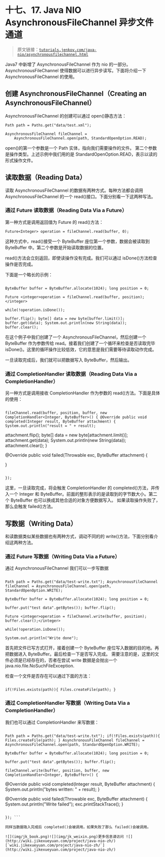 # 十七、17\. Java NIO AsynchronousFileChannel 异步文件通道

> 原文链接：[`tutorials.jenkov.com/java-nio/asynchronousfilechannel.html`](http://tutorials.jenkov.com/java-nio/asynchronousfilechannel.html)

Java7 中新增了 AsynchronousFileChannel 作为 nio 的一部分。AsynchronousFileChannel 使得数据可以进行异步读写。下面将介绍一下 AsynchronousFileChannel 的使用。

## 创建 AsynchronousFileChannel（Creating an AsynchronousFileChannel）

AsynchronousFileChannel 的创建可以通过 open()静态方法：

```
Path path = Paths.get("data/test.xml");

AsynchronousFileChannel fileChannel =
    AsynchronousFileChannel.open(path, StandardOpenOption.READ);
```

open()的第一个参数是一个 Path 实体，指向我们需要操作的文件。 第二个参数是操作类型。上述示例中我们用的是 StandardOpenOption.READ，表示以读的形式操作文件。

## 读取数据（Reading Data）

读取 AsynchronousFileChannel 的数据有两种方式。每种方法都会调用 AsynchronousFileChannel 的一个 read()接口。下面分别看一下这两种写法。

### 通过 Future 读取数据（Reading Data Via a Future）

第一种方式是调用返回值为 Future 的 read()方法：

```
Future<Integer> operation = fileChannel.read(buffer, 0);
```

这种方式中，read()接受一个 ByteBuffer 座位第一个参数，数据会被读取到 ByteBuffer 中。第二个参数是开始读取数据的位置。

read()方法会立刻返回，即使读操作没有完成。我们可以通过 isDone()方法检查操作是否完成。

下面是一个略长的示例：

``` AsynchronousFileChannel fileChannel = AsynchronousFileChannel.open(path, StandardOpenOption.READ);

ByteBuffer buffer = ByteBuffer.allocate(1024); long position = 0;

Future <integer>operation = fileChannel.read(buffer, position);</integer>

while(!operation.isDone());

buffer.flip(); byte[] data = new byte[buffer.limit()]; buffer.get(data); System.out.println(new String(data)); buffer.clear();

```

在这个例子中我们创建了一个 AsynchronousFileChannel，然后创建一个 ByteBuffer 作为参数传给 read。接着我们创建了一个循环来检查是否读取完毕 isDone()。这里的循环操作比较低效，它的意思是我们需要等待读取动作完成。

一旦读取完成后，我们就可以把数据写入 ByteBuffer，然后输出。

### 通过 CompletionHandler 读取数据（Reading Data Via a CompletionHandler）

另一种方式是调用接收 CompletionHandler 作为参数的 read()方法。下面是具体的使用：
```

fileChannel.read(buffer, position, buffer, new CompletionHandler<Integer, ByteBuffer>() { @Override public void completed(Integer result, ByteBuffer attachment) { System.out.println("result = " + result);

```
 attachment.flip();
    byte[] data = new byte[attachment.limit()];
    attachment.get(data);
    System.out.println(new String(data));
    attachment.clear();
}

@Override
public void failed(Throwable exc, ByteBuffer attachment) {

} 
```

});

```

这里，一旦读取完成，将会触发 CompletionHandler 的 completed()方法，并传入一个 Integer 和 ByteBuffer。前面的整形表示的是读取到的字节数大小。第二个 ByteBuffer 也可以换成其他合适的对象方便数据写入。
如果读取操作失败了，那么会触发 failed()方法。

## 写数据（Writing Data）

和读数据类似某些数据也有两种方式，调动不同的的 write()方法，下面分别看介绍这两种方法。

### 通过 Future 写数据（Writing Data Via a Future）

通过 AsynchronousFileChannel 我们可以一步写数据
```

Path path = Paths.get("data/test-write.txt"); AsynchronousFileChannel fileChannel = AsynchronousFileChannel.open(path, StandardOpenOption.WRITE);

ByteBuffer buffer = ByteBuffer.allocate(1024); long position = 0;

buffer.put("test data".getBytes()); buffer.flip();

Future <integer>operation = fileChannel.write(buffer, position); buffer.clear();</integer>

while(!operation.isDone());

System.out.println("Write done");

```

首先把文件已写方式打开，接着创建一个 ByteBuffer 座位写入数据的目的地。再把数据进入 ByteBuffer。最后检查一下是否写入完成。
需要注意的是，这里的文件必须是已经存在的，否者在尝试 write 数据是会抛出一个 java.nio.file.NoSuchFileException.

检查一个文件是否存在可以通过下面的方法：
```

if(!Files.exists(path)){ Files.createFile(path); }

```

### 通过 CompletionHandler 写数据（Writing Data Via a CompletionHandler）

我们也可以通过 CompletionHandler 来写数据：
```

Path path = Paths.get("data/test-write.txt"); if(!Files.exists(path)){ Files.createFile(path); } AsynchronousFileChannel fileChannel = AsynchronousFileChannel.open(path, StandardOpenOption.WRITE);

ByteBuffer buffer = ByteBuffer.allocate(1024); long position = 0;

buffer.put("test data".getBytes()); buffer.flip();

fileChannel.write(buffer, position, buffer, new CompletionHandler<Integer, ByteBuffer>() {

```
@Override
public void completed(Integer result, ByteBuffer attachment) {
    System.out.println("bytes written: " + result);
}

@Override
public void failed(Throwable exc, ByteBuffer attachment) {
    System.out.println("Write failed");
    exc.printStackTrace();
} 
```

}); ```

同样当数据吸入完成后 completed()会被调用，如果失败了那么 failed()会被调用。

![](img/jk_book.png)![](img/jk_weixin.png)更多信息请访问 ![](http://wiki.jikexueyuan.com/project/java-nio-zh/)[`wiki.jikexueyuan.com/project/java-nio-zh/`](http://wiki.jikexueyuan.com/project/java-nio-zh/)